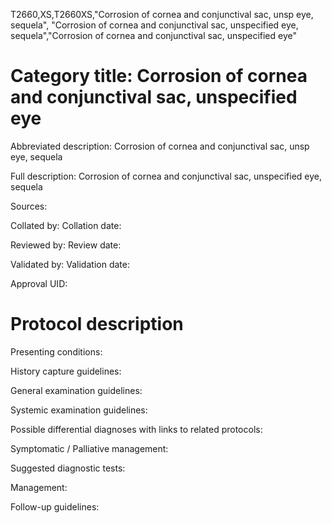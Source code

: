 T2660,XS,T2660XS,"Corrosion of cornea and conjunctival sac, unsp eye, sequela", "Corrosion of cornea and conjunctival sac, unspecified eye, sequela","Corrosion of cornea and conjunctival sac, unspecified eye"
# Category title: Corrosion of cornea and conjunctival sac, unspecified eye

Abbreviated description: Corrosion of cornea and conjunctival sac, unsp eye, sequela

Full description: Corrosion of cornea and conjunctival sac, unspecified eye, sequela

Sources:

Collated by:
Collation date:

Reviewed by:
Review date:

Validated by:
Validation date:

Approval UID:

# Protocol description

Presenting conditions:

History capture guidelines:

General examination guidelines:

Systemic examination guidelines:

Possible differential diagnoses with links to related protocols:

Symptomatic / Palliative management:

Suggested diagnostic tests:

Management:

Follow-up guidelines:
